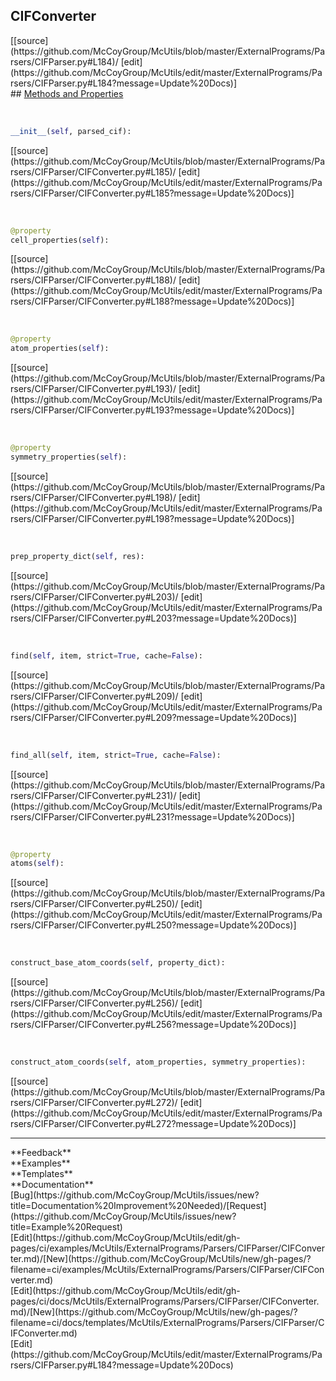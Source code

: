 ## <a id="McUtils.ExternalPrograms.Parsers.CIFParser.CIFConverter">CIFConverter</a> 

<div class="docs-source-link" markdown="1">
[[source](https://github.com/McCoyGroup/McUtils/blob/master/ExternalPrograms/Parsers/CIFParser.py#L184)/
[edit](https://github.com/McCoyGroup/McUtils/edit/master/ExternalPrograms/Parsers/CIFParser.py#L184?message=Update%20Docs)]
</div>









<div class="collapsible-section">
 <div class="collapsible-section collapsible-section-header" markdown="1">
## <a class="collapse-link" data-toggle="collapse" href="#methods" markdown="1"> Methods and Properties</a> <a class="float-right" data-toggle="collapse" href="#methods"><i class="fa fa-chevron-down"></i></a>
 </div>
 <div class="collapsible-section collapsible-section-body collapse show" id="methods" markdown="1">
 
<a id="McUtils.ExternalPrograms.Parsers.CIFParser.CIFConverter.__init__" class="docs-object-method">&nbsp;</a> 
```python
__init__(self, parsed_cif): 
```
<div class="docs-source-link" markdown="1">
[[source](https://github.com/McCoyGroup/McUtils/blob/master/ExternalPrograms/Parsers/CIFParser/CIFConverter.py#L185)/
[edit](https://github.com/McCoyGroup/McUtils/edit/master/ExternalPrograms/Parsers/CIFParser/CIFConverter.py#L185?message=Update%20Docs)]
</div>


<a id="McUtils.ExternalPrograms.Parsers.CIFParser.CIFConverter.cell_properties" class="docs-object-method">&nbsp;</a> 
```python
@property
cell_properties(self): 
```
<div class="docs-source-link" markdown="1">
[[source](https://github.com/McCoyGroup/McUtils/blob/master/ExternalPrograms/Parsers/CIFParser/CIFConverter.py#L188)/
[edit](https://github.com/McCoyGroup/McUtils/edit/master/ExternalPrograms/Parsers/CIFParser/CIFConverter.py#L188?message=Update%20Docs)]
</div>


<a id="McUtils.ExternalPrograms.Parsers.CIFParser.CIFConverter.atom_properties" class="docs-object-method">&nbsp;</a> 
```python
@property
atom_properties(self): 
```
<div class="docs-source-link" markdown="1">
[[source](https://github.com/McCoyGroup/McUtils/blob/master/ExternalPrograms/Parsers/CIFParser/CIFConverter.py#L193)/
[edit](https://github.com/McCoyGroup/McUtils/edit/master/ExternalPrograms/Parsers/CIFParser/CIFConverter.py#L193?message=Update%20Docs)]
</div>


<a id="McUtils.ExternalPrograms.Parsers.CIFParser.CIFConverter.symmetry_properties" class="docs-object-method">&nbsp;</a> 
```python
@property
symmetry_properties(self): 
```
<div class="docs-source-link" markdown="1">
[[source](https://github.com/McCoyGroup/McUtils/blob/master/ExternalPrograms/Parsers/CIFParser/CIFConverter.py#L198)/
[edit](https://github.com/McCoyGroup/McUtils/edit/master/ExternalPrograms/Parsers/CIFParser/CIFConverter.py#L198?message=Update%20Docs)]
</div>


<a id="McUtils.ExternalPrograms.Parsers.CIFParser.CIFConverter.prep_property_dict" class="docs-object-method">&nbsp;</a> 
```python
prep_property_dict(self, res): 
```
<div class="docs-source-link" markdown="1">
[[source](https://github.com/McCoyGroup/McUtils/blob/master/ExternalPrograms/Parsers/CIFParser/CIFConverter.py#L203)/
[edit](https://github.com/McCoyGroup/McUtils/edit/master/ExternalPrograms/Parsers/CIFParser/CIFConverter.py#L203?message=Update%20Docs)]
</div>


<a id="McUtils.ExternalPrograms.Parsers.CIFParser.CIFConverter.find" class="docs-object-method">&nbsp;</a> 
```python
find(self, item, strict=True, cache=False): 
```
<div class="docs-source-link" markdown="1">
[[source](https://github.com/McCoyGroup/McUtils/blob/master/ExternalPrograms/Parsers/CIFParser/CIFConverter.py#L209)/
[edit](https://github.com/McCoyGroup/McUtils/edit/master/ExternalPrograms/Parsers/CIFParser/CIFConverter.py#L209?message=Update%20Docs)]
</div>


<a id="McUtils.ExternalPrograms.Parsers.CIFParser.CIFConverter.find_all" class="docs-object-method">&nbsp;</a> 
```python
find_all(self, item, strict=True, cache=False): 
```
<div class="docs-source-link" markdown="1">
[[source](https://github.com/McCoyGroup/McUtils/blob/master/ExternalPrograms/Parsers/CIFParser/CIFConverter.py#L231)/
[edit](https://github.com/McCoyGroup/McUtils/edit/master/ExternalPrograms/Parsers/CIFParser/CIFConverter.py#L231?message=Update%20Docs)]
</div>


<a id="McUtils.ExternalPrograms.Parsers.CIFParser.CIFConverter.atoms" class="docs-object-method">&nbsp;</a> 
```python
@property
atoms(self): 
```
<div class="docs-source-link" markdown="1">
[[source](https://github.com/McCoyGroup/McUtils/blob/master/ExternalPrograms/Parsers/CIFParser/CIFConverter.py#L250)/
[edit](https://github.com/McCoyGroup/McUtils/edit/master/ExternalPrograms/Parsers/CIFParser/CIFConverter.py#L250?message=Update%20Docs)]
</div>


<a id="McUtils.ExternalPrograms.Parsers.CIFParser.CIFConverter.construct_base_atom_coords" class="docs-object-method">&nbsp;</a> 
```python
construct_base_atom_coords(self, property_dict): 
```
<div class="docs-source-link" markdown="1">
[[source](https://github.com/McCoyGroup/McUtils/blob/master/ExternalPrograms/Parsers/CIFParser/CIFConverter.py#L256)/
[edit](https://github.com/McCoyGroup/McUtils/edit/master/ExternalPrograms/Parsers/CIFParser/CIFConverter.py#L256?message=Update%20Docs)]
</div>


<a id="McUtils.ExternalPrograms.Parsers.CIFParser.CIFConverter.construct_atom_coords" class="docs-object-method">&nbsp;</a> 
```python
construct_atom_coords(self, atom_properties, symmetry_properties): 
```
<div class="docs-source-link" markdown="1">
[[source](https://github.com/McCoyGroup/McUtils/blob/master/ExternalPrograms/Parsers/CIFParser/CIFConverter.py#L272)/
[edit](https://github.com/McCoyGroup/McUtils/edit/master/ExternalPrograms/Parsers/CIFParser/CIFConverter.py#L272?message=Update%20Docs)]
</div>
 </div>
</div>












---


<div markdown="1" class="text-secondary">
<div class="container">
  <div class="row">
   <div class="col" markdown="1">
**Feedback**   
</div>
   <div class="col" markdown="1">
**Examples**   
</div>
   <div class="col" markdown="1">
**Templates**   
</div>
   <div class="col" markdown="1">
**Documentation**   
</div>
   <div class="col" markdown="1">
   
</div>
   <div class="col" markdown="1">
   
</div>
   <div class="col" markdown="1">
   
</div>
</div>
  <div class="row">
   <div class="col" markdown="1">
[Bug](https://github.com/McCoyGroup/McUtils/issues/new?title=Documentation%20Improvement%20Needed)/[Request](https://github.com/McCoyGroup/McUtils/issues/new?title=Example%20Request)   
</div>
   <div class="col" markdown="1">
[Edit](https://github.com/McCoyGroup/McUtils/edit/gh-pages/ci/examples/McUtils/ExternalPrograms/Parsers/CIFParser/CIFConverter.md)/[New](https://github.com/McCoyGroup/McUtils/new/gh-pages/?filename=ci/examples/McUtils/ExternalPrograms/Parsers/CIFParser/CIFConverter.md)   
</div>
   <div class="col" markdown="1">
[Edit](https://github.com/McCoyGroup/McUtils/edit/gh-pages/ci/docs/McUtils/ExternalPrograms/Parsers/CIFParser/CIFConverter.md)/[New](https://github.com/McCoyGroup/McUtils/new/gh-pages/?filename=ci/docs/templates/McUtils/ExternalPrograms/Parsers/CIFParser/CIFConverter.md)   
</div>
   <div class="col" markdown="1">
[Edit](https://github.com/McCoyGroup/McUtils/edit/master/ExternalPrograms/Parsers/CIFParser.py#L184?message=Update%20Docs)   
</div>
   <div class="col" markdown="1">
   
</div>
   <div class="col" markdown="1">
   
</div>
   <div class="col" markdown="1">
   
</div>
</div>
</div>
</div>